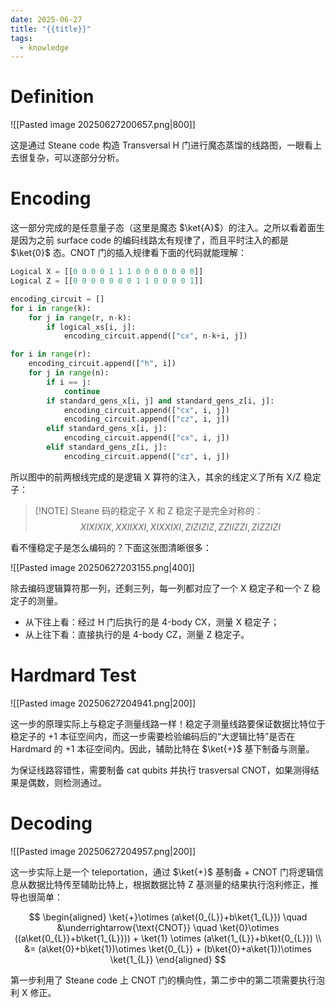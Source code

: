 ```yaml
---
date: 2025-06-27
title: "{{title}}"
tags:
  - knowledge
---
```


# Definition

![[Pasted image 20250627200657.png|800]]

这是通过 Steane code 构造 Transversal H 门进行魔态蒸馏的线路图，一眼看上去很复杂，可以逐部分分析。

# Encoding

这一部分完成的是任意量子态（这里是魔态 $\ket{A}$）的注入。之所以看着面生是因为之前 surface code 的编码线路太有规律了，而且平时注入的都是 $\ket{0}$ 态。CNOT 门的插入规律看下面的代码就能理解：

```python
Logical X = [[0 0 0 0 1 1 1 0 0 0 0 0 0 0]]
Logical Z = [[0 0 0 0 0 0 0 1 1 0 0 0 0 1]]

encoding_circuit = []
for i in range(k):
    for j in range(r, n-k):
        if logical_xs[i, j]:
            encoding_circuit.append(["cx", n-k+i, j])

for i in range(r):
    encoding_circuit.append(["h", i])
    for j in range(n):
        if i == j:
            continue
        if standard_gens_x[i, j] and standard_gens_z[i, j]:
            encoding_circuit.append(["cx", i, j])
            encoding_circuit.append(["cz", i, j])
        elif standard_gens_x[i, j]:
            encoding_circuit.append(["cx", i, j])
        elif standard_gens_z[i, j]:
            encoding_circuit.append(["cz", i, j])
```

所以图中的前两根线完成的是逻辑 X 算符的注入，其余的线定义了所有 X/Z 稳定子：

> [!NOTE] Steane 码的稳定子
> X 和 Z 稳定子是完全对称的：
> $$
> XIXIXIX , XXIIXXI , XIXXIXI, ZIZIZIZ, ZZIIZZI , ZIZZIZI
> $$

看不懂稳定子是怎么编码的？下面这张图清晰很多：

![[Pasted image 20250627203155.png|400]]

除去编码逻辑算符那一列，还剩三列，每一列都对应了一个 X 稳定子和一个 Z 稳定子的测量。

- 从下往上看：经过 H 门后执行的是 4-body CX，测量 X 稳定子；
- 从上往下看：直接执行的是 4-body CZ，测量 Z 稳定子。

# Hardmard Test

![[Pasted image 20250627204941.png|200]]

这一步的原理实际上与稳定子测量线路一样！稳定子测量线路要保证数据比特位于稳定子的 +1 本征空间内，而这一步需要检验编码后的“大逻辑比特”是否在 Hardmard 的 +1 本征空间内。因此，辅助比特在 $\ket{+}$ 基下制备与测量。

为保证线路容错性，需要制备 cat qubits 并执行 trasversal CNOT，如果测得结果是偶数，则检测通过。

# Decoding

![[Pasted image 20250627204957.png|200]]

这一步实际上是一个 teleportation，通过 $\ket{+}$ 基制备 + CNOT 门将逻辑信息从数据比特传至辅助比特上，根据数据比特 Z 基测量的结果执行泡利修正，推导也很简单：

$$
\begin{aligned}
\ket{+}\otimes (a\ket{0_{L}}+b\ket{1_{L}}) \quad &\underrightarrow{\text{CNOT}} \quad \ket{0}\otimes ((a\ket{0_{L}}+b\ket{1_{L}})) + \ket{1} \otimes (a\ket{1_{L}}+b\ket{0_{L}}) \\
&= (a\ket{0}+b\ket{1})\otimes \ket{0_{L}} + (b\ket{0}+a\ket{1})\otimes \ket{1_{L}}
\end{aligned}
$$

第一步利用了 Steane code 上 CNOT 门的横向性，第二步中的第二项需要执行泡利 X 修正。
